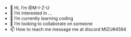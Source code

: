 - 👋 Hi, I’m @M-I-Z-U
- 👀 I’m interested in ...
- 🌱 I’m currently learning coding
- 💞️ I’m looking to collaborate on someone
- 📫 How to reach me message me at discord MIZU#4594

<!---
M-I-Z-U/M-I-Z-U is a ✨ special ✨ repository because its `README.md` (this file) appears on your GitHub profile.
You can click the Preview link to take a look at your changes.
--->
